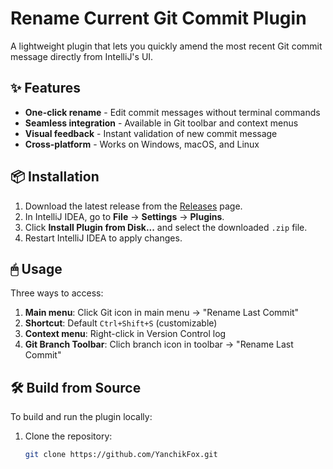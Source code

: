 # Rename Current Git Commit Plugin

A lightweight plugin that lets you quickly amend the most recent Git commit message directly from IntelliJ's UI.

## ✨ Features
- **One-click rename** - Edit commit messages without terminal commands
- **Seamless integration** - Available in Git toolbar and context menus
- **Visual feedback** - Instant validation of new commit message
- **Cross-platform** - Works on Windows, macOS, and Linux

## 📦 Installation
1. Download the latest release from the [Releases](https://github.com/YanchikFox/RenameCurrentCommit/releases) page.
2. In IntelliJ IDEA, go to **File** → **Settings** → **Plugins**.
3. Click **Install Plugin from Disk...** and select the downloaded `.zip` file.
4. Restart IntelliJ IDEA to apply changes.

## 🖱 Usage
Three ways to access:
1. **Main menu**: Click Git icon in main menu → "Rename Last Commit"
2. **Shortcut**: Default `Ctrl+Shift+S` (customizable)
3. **Context menu**: Right-click in Version Control log
4. **Git Branch Toolbar**: Clich branch icon in toolbar → "Rename Last Commit"

## 🛠 Build from Source
To build and run the plugin locally:
1. Clone the repository:
   ```sh
   git clone https://github.com/YanchikFox.git
